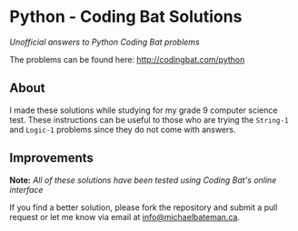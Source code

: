 # Python - Coding Bat Solutions
*Unofficial answers to Python Coding Bat problems*

The problems can be found here: http://codingbat.com/python

## About
I made these solutions while studying for my grade 9 computer science test.  These instructions can be useful to those who are trying the `String-1` and `Logic-1` problems since they do not come with answers.

## Improvements
__Note:__ *All of these solutions have been tested using Coding Bat's online interface*

If you find a better solution, please fork the repository and submit a pull request or let me know via email at [info@michaelbateman.ca](mailto:info@michaelbateman.ca).
